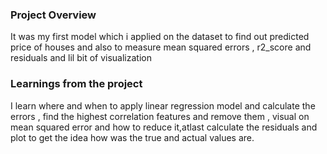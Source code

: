 ### Project Overview

 It was my first model which i applied on the dataset to find out predicted price of houses and also to measure mean squared errors  , r2_score and residuals and lil bit of visualization


### Learnings from the project

 I learn where and when to apply linear regression model and calculate the errors , find the highest correlation features and remove them , visual on mean squared error and how to reduce it,atlast calculate the residuals and plot to get the idea how was the true and actual values are.


